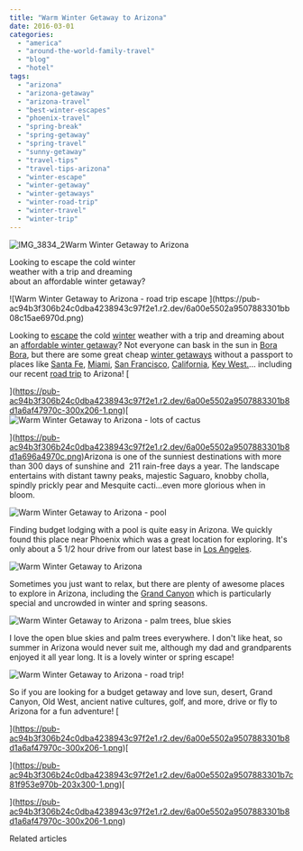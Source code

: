 ```yaml
---
title: "Warm Winter Getaway to Arizona"
date: 2016-03-01
categories: 
  - "america"
  - "around-the-world-family-travel"
  - "blog"
  - "hotel"
tags: 
  - "arizona"
  - "arizona-getaway"
  - "arizona-travel"
  - "best-winter-escapes"
  - "phoenix-travel"
  - "spring-break"
  - "spring-getaway"
  - "spring-travel"
  - "sunny-getaway"
  - "travel-tips"
  - "travel-tips-arizona"
  - "winter-escape"
  - "winter-getaway"
  - "winter-getaways"
  - "winter-road-trip"
  - "winter-travel"
  - "winter-trip"
---
```


  
![IMG_3834_2](https://pub-ac94b3f306b24c0dba4238943c97f2e1.r2.dev/6a00e5502a9507883301b8d1a2cf7c970c.jpg)Warm Winter Getaway to Arizona  
  
Looking to escape the cold winter  
weather with a trip and dreaming  
about an affordable winter getaway?

<!--more--> ![Warm Winter Getaway to Arizona - road trip escape ](https://pub-ac94b3f306b24c0dba4238943c97f2e1.r2.dev/6a00e5502a9507883301bb08c15ae6970d.png)  
  
  
Looking to [escape](https://pub-ac94b3f306b24c0dba4238943c97f2e1.r2.dev/2012/11/winter-beach-beauty-of-southern-spain.html) the cold [winter](https://pub-ac94b3f306b24c0dba4238943c97f2e1.r2.dev/2014/01/winter-road-trip-americas-southwest-.html "winter road trip") weather with a trip and dreaming about an [affordable winter getaway](https://pub-ac94b3f306b24c0dba4238943c97f2e1.r2.dev/2013/01/best-budget-tropical-escape-bahia-honda-by-key-west.html "best budget tropical escape")? Not everyone can bask in the sun in [Bora Bora](https://pub-ac94b3f306b24c0dba4238943c97f2e1.r2.dev/2010/11/bora-bora-on-a-cheap-budget-travel-tahiti-moorea-and-french-polynesia.html "Bora Bora on a Cheap Budget!"), but there are some great cheap [winter getaways](https://pub-ac94b3f306b24c0dba4238943c97f2e1.r2.dev/2012/01/florida-sun-winter-getaway.html "winter getaways") without a passport to places like [Santa Fe](https://pub-ac94b3f306b24c0dba4238943c97f2e1.r2.dev/2014/02/romantic-winter-getaway-santa-fe.html "romantic winter getaway? Santa Fe"), [Miami](https://pub-ac94b3f306b24c0dba4238943c97f2e1.r2.dev/2012/09/south-beach-miami-vacation-photo.html "south beach "), [San Francisco](https://pub-ac94b3f306b24c0dba4238943c97f2e1.r2.dev/2012/05/san-francisco-travel-why-we-love-it.html "san francisco travel why we love it"), [California](https://pub-ac94b3f306b24c0dba4238943c97f2e1.r2.dev/2014/01/california-winter-beach-escape-.html), [Key West.](https://pub-ac94b3f306b24c0dba4238943c97f2e1.r2.dev/2012/07/-beach-bliss-romantic-dining-fantasy-in-key-west.html "beach bliss key west ")... including our recent [road trip](https://pub-ac94b3f306b24c0dba4238943c97f2e1.r2.dev/2014/06/how-to-stay-healthy-while-traveling-paleo-road-trip.html "healthy road trip food paleo style ") to Arizona! [  
  
  
](https://pub-ac94b3f306b24c0dba4238943c97f2e1.r2.dev/6a00e5502a9507883301b8d1a6af47970c-300x206-1.png)[![Warm Winter Getaway to Arizona - lots of cactus ](https://pub-ac94b3f306b24c0dba4238943c97f2e1.r2.dev/6a00e5502a9507883301b8d1a696a4970c.png "Warm Winter Getaway to Arizona - lots of cactus ")  
  
](https://pub-ac94b3f306b24c0dba4238943c97f2e1.r2.dev/6a00e5502a9507883301b8d1a696a4970c.png)Arizona is one of the sunniest destinations with more than 300 days of sunshine and  211 rain-free days a year. The landscape entertains with distant tawny peaks, majestic Saguaro, knobby cholla, spindly prickly pear and Mesquite cacti...even more glorious when in bloom.   
  
![Warm Winter Getaway to Arizona  - pool        ](https://pub-ac94b3f306b24c0dba4238943c97f2e1.r2.dev/6a00e5502a9507883301b8d1a6ae47970c.png)  
  
  
Finding budget lodging with a pool is quite easy in Arizona. We quickly found this place near Phoenix which was a great location for exploring. It's only about a 5 1/2 hour drive from our latest base in [Los Angeles](https://pub-ac94b3f306b24c0dba4238943c97f2e1.r2.dev/2015/08/travel-to-la-without-a-car-.html "travel in LA without a car").   
  
![Warm Winter Getaway to Arizona ](https://pub-ac94b3f306b24c0dba4238943c97f2e1.r2.dev/6a00e5502a9507883301b8d1a6aeb7970c.png)  
  
  
Sometimes you just want to relax, but there are plenty of awesome places to explore in Arizona, including the [Grand Canyon](https://pub-ac94b3f306b24c0dba4238943c97f2e1.r2.dev/2014/02/grand-canyon-family-adventure.html "grand canyon family adventure") which is particularly special and uncrowded in winter and spring seasons.   
  
![Warm Winter Getaway to Arizona - palm trees, blue skies ](https://pub-ac94b3f306b24c0dba4238943c97f2e1.r2.dev/6a00e5502a9507883301b7c81c9800970b.png)  
  
  
I love the open blue skies and palm trees everywhere. I don't like heat, so summer in Arizona would never suit me, although my dad and grandparents enjoyed it all year long. It is a lovely winter or spring escape!   
  
![Warm Winter Getaway to Arizona  - road trip!](https://pub-ac94b3f306b24c0dba4238943c97f2e1.r2.dev/6a00e5502a9507883301b8d1a6af47970c.png)  
  
  
So if you are looking for a budget getaway and love sun, desert, Grand Canyon, Old West, ancient native cultures, golf, and more, drive or fly to Arizona for a fun adventure! [  
  
  
](https://pub-ac94b3f306b24c0dba4238943c97f2e1.r2.dev/6a00e5502a9507883301b8d1a6af47970c-300x206-1.png)[  
  
  
  
  
  
  
  
  
  
  
  
  
  
  
  
  
  
  
  
  
  
  
  
  
  
  
  
  
  
  
  
  
  
  
  
  
  
  
  
  
  
  
  
  
  
  
  
  
  
  
](https://pub-ac94b3f306b24c0dba4238943c97f2e1.r2.dev/6a00e5502a9507883301b7c81f953e970b-203x300-1.png)[  
  
  
  
  
  
  
  
  
  
  
  
  
  
  
  
  
  
  
  
  
  
  
](https://pub-ac94b3f306b24c0dba4238943c97f2e1.r2.dev/6a00e5502a9507883301b8d1a6af47970c-300x206-1.png)

Related articles


